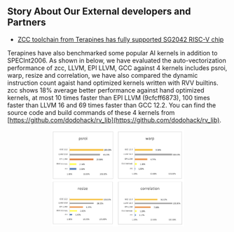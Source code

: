 ## Story About Our External developers and Partners

- [ZCC toolchain from Terapines has fully supported SG2042 RISC-V chip](./Partner/Terapines.pdf)

Terapines have also benchmarked some popular AI kernels in addition to SPECInt2006. As shown in below, we have evaluated the auto-vectorization performance of zcc, LLVM, EPI LLVM, GCC against 4 kernels includes psroi,
warp, resize and correlation, we have also compared the dynamic instruction count agaist hand optimized kernels written with RVV builtins. zcc shows 18% average better performance against hand optimized kernels, at most 10
times faster than EPI LLVM (9cfcff6873), 100 times faster than LLVM 16 and 69 times faster than GCC 12.2. You can find the source code and build commands of these 4 kernels from [https://github.com/dodohack/rv_lib](https://github.com/dodohack/rv_lib).


<div align="center">
<img src=./Partner/zcc_demo.png
 width="60%"/>
</div>
